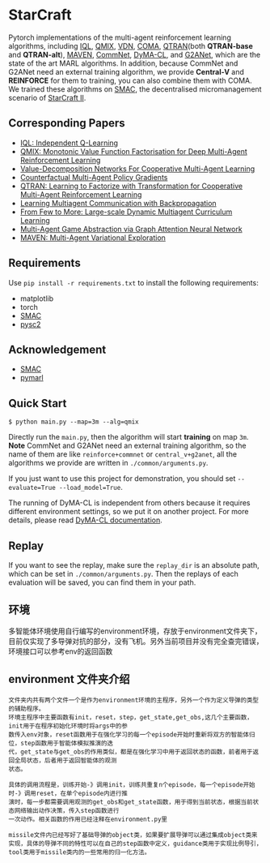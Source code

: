 # StarCraft

Pytorch implementations of the multi-agent reinforcement learning algorithms, including 
[IQL](https://arxiv.org/abs/1511.08779),
[QMIX](https://arxiv.org/abs/1803.11485), [VDN](https://arxiv.org/abs/1706.05296), 
[COMA](https://arxiv.org/abs/1705.08926), [QTRAN](https://arxiv.org/abs/1905.05408)(both **QTRAN-base** and **QTRAN-alt**),
[MAVEN](https://arxiv.org/abs/1910.07483), [CommNet](https://arxiv.org/abs/1605.07736), 
[DyMA-CL](https://arxiv.org/abs/1909.02790?context=cs.MA), and [G2ANet](https://arxiv.org/abs/1911.10715), 
which are the state of the art MARL algorithms. In addition, because CommNet and G2ANet need an external training algorithm, 
we provide **Central-V** and **REINFORCE** for them to training, you can also combine them with COMA.
We trained these algorithms on [SMAC](https://github.com/oxwhirl/smac), the decentralised micromanagement scenario of [StarCraft II](https://en.wikipedia.org/wiki/StarCraft_II:_Wings_of_Liberty).

## Corresponding Papers
- [IQL: Independent Q-Learning](https://arxiv.org/abs/1511.08779)
- [QMIX: Monotonic Value Function Factorisation for Deep Multi-Agent Reinforcement Learning](https://arxiv.org/abs/1803.11485)
- [Value-Decomposition Networks For Cooperative Multi-Agent Learning](https://arxiv.org/abs/1706.05296)
- [Counterfactual Multi-Agent Policy Gradients](https://arxiv.org/abs/1705.08926)
- [QTRAN: Learning to Factorize with Transformation for Cooperative Multi-Agent Reinforcement Learning](https://arxiv.org/abs/1905.05408)
- [Learning Multiagent Communication with Backpropagation](https://arxiv.org/abs/1605.07736)
- [From Few to More: Large-scale Dynamic Multiagent Curriculum Learning](https://arxiv.org/abs/1909.02790?context=cs.MA)
- [Multi-Agent Game Abstraction via Graph Attention Neural Network](https://arxiv.org/abs/1911.10715)
- [MAVEN: Multi-Agent Variational Exploration](https://arxiv.org/abs/1910.07483)

## Requirements
Use `pip install -r requirements.txt` to install the following requirements:

- matplotlib
- torch
- [SMAC](https://github.com/oxwhirl/smac)
- [pysc2](https://github.com/deepmind/pysc2)

## Acknowledgement

+ [SMAC](https://github.com/oxwhirl/smac)
+ [pymarl](https://github.com/oxwhirl/pymarl)

## Quick Start

```shell
$ python main.py --map=3m --alg=qmix
```

Directly run the `main.py`, then the algorithm will start **training** on map `3m`. **Note** CommNet and G2ANet need an external training algorithm, so the name of them are like `reinforce+commnet` or `central_v+g2anet`, all the algorithms we provide are written in `./common/arguments.py`.

If you just want to use this project for demonstration, you should set `--evaluate=True --load_model=True`. 

The running of DyMA-CL is independent from others because it requires different environment settings, so we put it on another project. For more details, please read [DyMA-CL documentation](https://github.com/starry-sky6688/DyMA-CL).

## Replay

If you want to see the replay, make sure the `replay_dir` is an absolute path, which can be set in `./common/arguments.py`. Then the replays of each evaluation will be saved, you can find them in your path.

## 环境
多智能体环境使用自行编写的environment环境，存放于environment文件夹下，目前仅实现了多导弹对抗的部分，没有飞机。另外当前项目并没有完全查完错误，环境接口可以参考env的返回函数

## environment 文件夹介绍
    文件夹内共有两个文件一个是作为environment环境的主程序，另外一个作为定义导弹的类型的辅助程序。
    环境主程序中主要函数有init，reset，step，get_state,get_obs,这几个主要函数，init用于在程序初始化环境时将args中的参
    数传入env对象，reset函数用于在强化学习的每一个episode开始时重新将双方的智能体归位，step函数用于智能体模拟推演的迭
    代，get_state与get_obs的作用类似，都是在强化学习中用于返回状态的函数，前者用于返回全局状态，后者用于返回智能体的观测
    状态。
    
    具体的调用流程是，训练开始-》调用init，训练共重复n个episode，每一个episode开始时-》调用reset，在单个episode内进行推
    演时，每一步都需要调用观测的get_obs和get_state函数，用于得到当前状态，根据当前状态网络输出动作决策，传入step函数进行
    一次动作。相关函数的作用已经注释在environment.py里

    missile文件内已经写好了基础导弹的object类，如果要扩展导弹可以通过集成object类来实现，具体的导弹不同的特性可以在自己的step函数中定义，guidance类用于实现比例导引，tool类用于missile类内的一些常用的归一化方法。